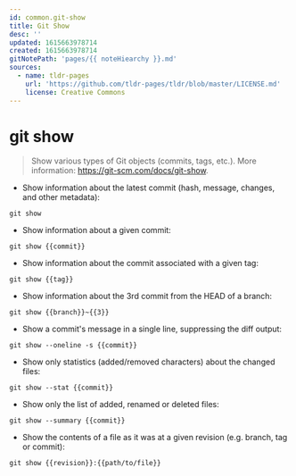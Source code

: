 ```yaml
---
id: common.git-show
title: Git Show
desc: ''
updated: 1615663978714
created: 1615663978714
gitNotePath: 'pages/{{ noteHiearchy }}.md'
sources:
  - name: tldr-pages
    url: 'https://github.com/tldr-pages/tldr/blob/master/LICENSE.md'
    license: Creative Commons
---
```

# git show

> Show various types of Git objects (commits, tags, etc.).
> More information: <https://git-scm.com/docs/git-show>.

- Show information about the latest commit (hash, message, changes, and other metadata):

`git show`

- Show information about a given commit:

`git show {{commit}}`

- Show information about the commit associated with a given tag:

`git show {{tag}}`

- Show information about the 3rd commit from the HEAD of a branch:

`git show {{branch}}~{{3}}`

- Show a commit's message in a single line, suppressing the diff output:

`git show --oneline -s {{commit}}`

- Show only statistics (added/removed characters) about the changed files:

`git show --stat {{commit}}`

- Show only the list of added, renamed or deleted files:

`git show --summary {{commit}}`

- Show the contents of a file as it was at a given revision (e.g. branch, tag or commit):

`git show {{revision}}:{{path/to/file}}`

